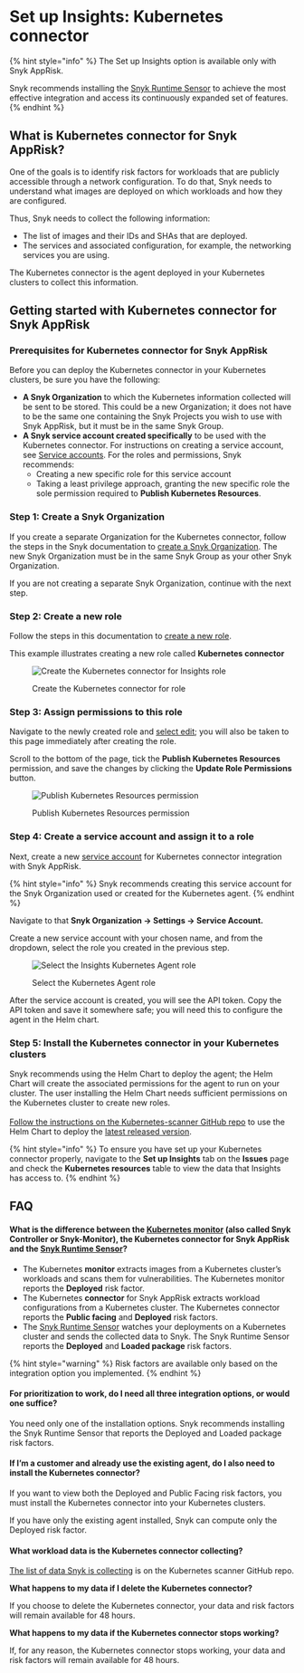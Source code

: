 # Set up Insights: Kubernetes connector

{% hint style="info" %}
The Set up Insights option is available only with Snyk AppRisk.

Snyk recommends installing the [Snyk Runtime Sensor](../../snyk-apprisk/integrations-for-snyk-apprisk/snyk-runtime-sensor.md) to achieve the most effective integration and access its continuously expanded set of features.
{% endhint %}

## What is Kubernetes connector for Snyk AppRisk?

One of the goals is to identify risk factors for workloads that are publicly accessible through a network configuration. To do that, Snyk needs to understand what images are deployed on which workloads and how they are configured.&#x20;

Thus, Snyk needs to collect the following information:

* The list of images and their IDs and SHAs that are deployed.
* The services and associated configuration, for example, the networking services you are using.

The Kubernetes connector is the agent deployed in your Kubernetes clusters to collect this information.&#x20;

## Getting started with Kubernetes connector for Snyk AppRisk

### Prerequisites for Kubernetes connector for Snyk AppRisk

Before you can deploy the Kubernetes connector in your Kubernetes clusters, be sure you have the following:

* **A Snyk Organization** to which the Kubernetes information collected will be sent to be stored. This could be a new Organization; it does not have to be the same one containing the Snyk Projects you wish to use with Snyk AppRisk, but it must be in the same Snyk Group.&#x20;
* **A Snyk service account created specifically** to be used with the Kubernetes connector. For instructions on creating a service account, see [Service accounts](../../../enterprise-setup/service-accounts/). For the roles and permissions, Snyk recommends:
  * Creating a new specific role for this service account
  * Taking a least privilege approach, granting the new specific role the sole permission required to **Publish Kubernetes Resources**.

### Step 1: Create a Snyk Organization

If you create a separate Organization for the Kubernetes connector, follow the steps in the Snyk documentation to [create a Snyk Organization](../../../snyk-admin/groups-and-organizations/organizations/create-and-delete-organizations.md#create-an-organization). The new Snyk Organization must be in the same Snyk Group as your other Snyk Organization.&#x20;

If you are not creating a separate Snyk Organization, continue with the next step.

### Step 2: Create a new role

Follow the steps in this documentation to [create a new role](../../../snyk-admin/user-roles/user-role-management.md#create-a-role).

This example illustrates creating a new role called **Kubernetes connector**

<figure><img src="../../../.gitbook/assets/image (14) (1) (1).png" alt="Create the Kubernetes connector for Insights role"><figcaption><p>Create the Kubernetes connector for role</p></figcaption></figure>

### Step 3: Assign permissions to this role

Navigate to the newly created role and [select edit](../../../snyk-admin/user-roles/user-role-management.md#edit-a-role); you will also be taken to this page immediately after creating the role.&#x20;

Scroll to the bottom of the page, tick the **Publish Kubernetes Resources** permission, and save the changes by clicking the **Update Role Permissions** button.&#x20;

<figure><img src="../../../.gitbook/assets/image (12) (1) (1).png" alt="Publish Kubernetes Resources permission"><figcaption><p>Publish Kubernetes Resources permission</p></figcaption></figure>

### Step 4: Create a service account and assign it to a role

Next, create a new [service account](../../../enterprise-setup/service-accounts/) for Kubernetes connector integration with Snyk AppRisk.

{% hint style="info" %}
Snyk recommends creating this service account for the Snyk Organization used or created for the Kubernetes agent.&#x20;
{% endhint %}

Navigate to that **Snyk Organization -> Settings -> Service Account.**

Create a new service account with your chosen name, and from the dropdown, select the role you created in the previous step.

<figure><img src="../../../.gitbook/assets/image (11) (2) (1).png" alt="Select the Insights Kubernetes Agent role"><figcaption><p>Select the Kubernetes Agent role</p></figcaption></figure>

After the service account is created, you will see the API token. Copy the API token and save it somewhere safe; you will need this to configure the agent in the Helm chart.

### Step 5: Install the Kubernetes connector in your Kubernetes clusters

Snyk recommends using the Helm Chart to deploy the agent; the Helm Chart will create the associated permissions for the agent to run on your cluster. The user installing the Helm Chart needs sufficient permissions on the Kubernetes cluster to create new roles. \
\
[Follow the instructions on the Kubernetes-scanner GitHub repo](https://github.com/snyk/kubernetes-scanner) to use the Helm Chart to deploy the [latest released version](https://github.com/snyk/kubernetes-scanner/releases).

{% hint style="info" %}
To ensure you have set up your Kubernetes connector properly, navigate to the **Set up Insights** tab on the **Issues** page and check the **Kubernetes resources** table to view the data that Insights has access to.
{% endhint %}

## FAQ

#### **What is the difference between the** [**Kubernetes monitor**](../../../scan-with-snyk/snyk-container/kubernetes-integration/overview-of-kubernetes-integration/) **(also called Snyk Controller or Snyk-Monitor), the Kubernetes connector for Snyk AppRisk and the** [**Snyk Runtime Sensor**](../../snyk-apprisk/integrations-for-snyk-apprisk/snyk-runtime-sensor.md)**?**

* The Kubernetes **monitor** extracts images from a Kubernetes cluster’s workloads and scans them for vulnerabilities. The Kubernetes monitor reports the **Deployed** risk factor.
* The Kubernetes **connector** for Snyk AppRisk extracts workload configurations from a Kubernetes cluster. The Kubernetes connector reports the **Public facing** and **Deployed** risk factors.
* The [Snyk Runtime Sensor](../../snyk-apprisk/integrations-for-snyk-apprisk/snyk-runtime-sensor.md) watches your deployments on a Kubernetes cluster and sends the collected data to Snyk. The Snyk Runtime Sensor reports the **Deployed** and **Loaded package** risk factors.

{% hint style="warning" %}
Risk factors are available only based on the integration option you implemented.
{% endhint %}

#### **For prioritization to work, do I need all three integration options, or would one suffice?**

You need only one of the installation options. Snyk recommends installing the Snyk Runtime Sensor that reports the Deployed and Loaded package risk factors.&#x20;

#### **If I’m a customer and already use the existing agent, do I also need to install the Kubernetes connector?**

If you want to view both the Deployed and Public Facing risk factors, you must install the Kubernetes connector into your Kubernetes clusters.

If you have only the existing agent installed, Snyk can compute only the Deployed risk factor.

#### **What workload data is the Kubernetes connector collecting?**

[The list of data Snyk is collecting](https://github.com/snyk/kubernetes-scanner/blob/main/helm/kubernetes-scanner/values.yaml) is on the Kubernetes scanner GitHub repo.

**What happens to my data if I delete the Kubernetes connector?**

If you choose to delete the Kubernetes connector, your data and risk factors will remain available for 48 hours.

**What happens to my data if the Kubernetes connector stops working?**

If, for any reason, the Kubernetes connector stops working, your data and risk factors will remain available for 48 hours.
